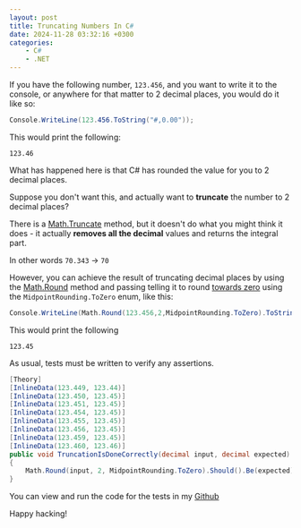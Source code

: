 ```yaml
---
layout: post
title: Truncating Numbers In C#
date: 2024-11-28 03:32:16 +0300
categories:
    - C#
    - .NET
---
```


If you have the following number, `123.456`, and you want to write it to the console, or anywhere for that matter to 2 decimal places, you would do it like so:

```csharp
Console.WriteLine(123.456.ToString("#,0.00"));
```

This would print the following:

```plaintext
123.46
```

What has happened here is that C# has rounded the value for you to 2 decimal places.

Suppose you don't want this, and actually want to **truncate** the number to 2 decimal places?

There is a [Math.Truncate](https://learn.microsoft.com/en-us/dotnet/api/system.math.truncate?view=net-9.0) method, but it doesn't do what you might think it does - it actually **removes all the decimal** values and returns the integral part.

In other words `70.343` -> `70`

However, you can achieve the result of truncating decimal places by using the [Math.Round](https://learn.microsoft.com/en-us/dotnet/api/system.math.round?view=net-9.0) method and passing telling it to round [towards zero](https://learn.microsoft.com/en-us/dotnet/api/system.midpointrounding?view=net-9.0#system-midpointrounding-tozero) using the `MidpointRounding.ToZero` enum, like this:

```csharp
Console.WriteLine(Math.Round(123.456,2,MidpointRounding.ToZero).ToString());
```

This would print the following

```plaintext
123.45
```

As usual, tests must be written to verify any assertions.

```csharp
[Theory]
[InlineData(123.449, 123.44)]
[InlineData(123.450, 123.45)]
[InlineData(123.451, 123.45)]
[InlineData(123.454, 123.45)]
[InlineData(123.455, 123.45)]
[InlineData(123.456, 123.45)]
[InlineData(123.459, 123.45)]
[InlineData(123.460, 123.46)]
public void TruncationIsDoneCorrectly(decimal input, decimal expected)
{
    Math.Round(input, 2, MidpointRounding.ToZero).Should().Be(expected);
}
```

You can view and run the code for the  tests in my [Github](https://github.com/conradakunga/BlogCode/tree/master/2024-11-28%20-%20Truncating%20Numbers%20In%20C%23)

Happy hacking!